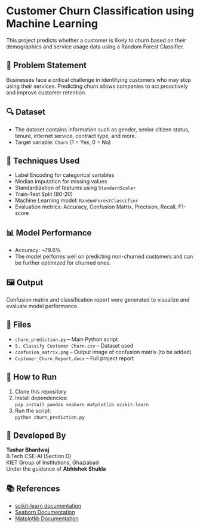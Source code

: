 # Customer Churn Classification using Machine Learning

This project predicts whether a customer is likely to churn based on their demographics and service usage data using a Random Forest Classifier.

## 📌 Problem Statement

Businesses face a critical challenge in identifying customers who may stop using their services. Predicting churn allows companies to act proactively and improve customer retention.

## 🔍 Dataset

- The dataset contains information such as gender, senior citizen status, tenure, internet service, contract type, and more.
- Target variable: `Churn` (1 = Yes, 0 = No)

## 🧠 Techniques Used

- Label Encoding for categorical variables
- Median imputation for missing values
- Standardization of features using `StandardScaler`
- Train-Test Split (80-20)
- Machine Learning model: `RandomForestClassifier`
- Evaluation metrics: Accuracy, Confusion Matrix, Precision, Recall, F1-score

## 📊 Model Performance

- Accuracy: ~79.6%
- The model performs well on predicting non-churned customers and can be further optimized for churned ones.

## 🖼️ Output

Confusion matrix and classification report were generated to visualize and evaluate model performance.

## 📁 Files

- `churn_prediction.py` – Main Python script
- `5. Classify Customer Churn.csv` – Dataset used
- `confusion_matrix.png` – Output image of confusion matrix (to be added)
- `Customer_Churn_Report.docx` – Full project report

## 🚀 How to Run

1. Clone this repository
2. Install dependencies:  
   `pip install pandas seaborn matplotlib scikit-learn`
3. Run the script:  
   `python churn_prediction.py`

## 🙋 Developed By

**Tushar Bhardwaj**  
B.Tech CSE-AI (Section D)  
KIET Group of Institutions, Ghaziabad  
Under the guidance of **Abhishek Shukla**

## 📚 References

- [scikit-learn documentation](https://scikit-learn.org/)
- [Seaborn Documentation](https://seaborn.pydata.org/)
- [Matplotlib Documentation](https://matplotlib.org/)
